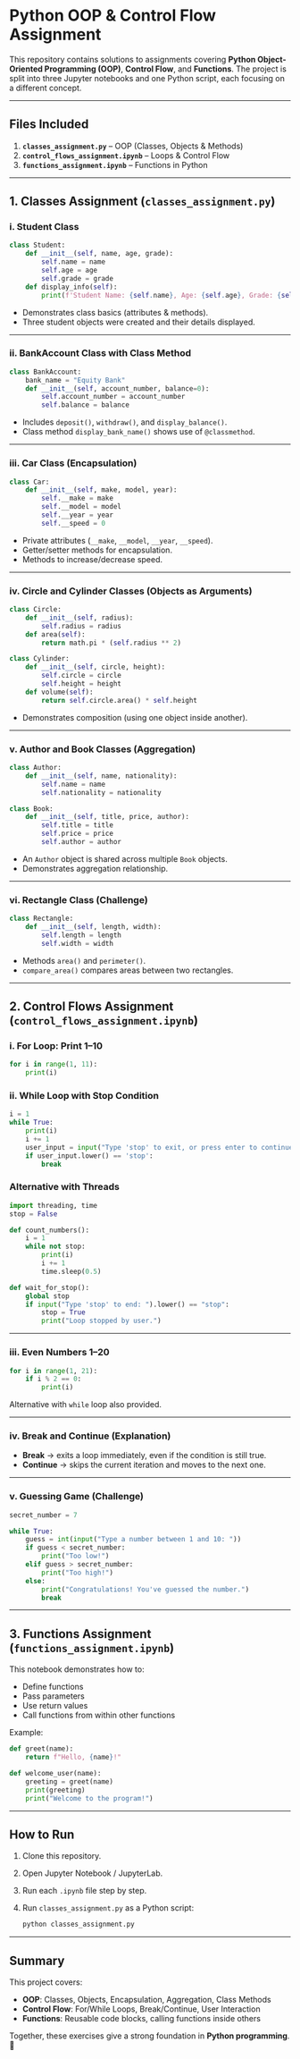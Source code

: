 # Python OOP & Control Flow Assignment

This repository contains solutions to assignments covering **Python Object-Oriented Programming (OOP)**, **Control Flow**, and **Functions**. The project is split into three Jupyter notebooks and one Python script, each focusing on a different concept.

---

## Files Included

1. **`classes_assignment.py`** – OOP (Classes, Objects & Methods)
2. **`control_flows_assignment.ipynb`** – Loops & Control Flow
3. **`functions_assignment.ipynb`** – Functions in Python

---

## 1. Classes Assignment (`classes_assignment.py`)

### **i. Student Class**

```python
class Student:
    def __init__(self, name, age, grade):
        self.name = name
        self.age = age
        self.grade = grade  
    def display_info(self):
        print(f'Student Name: {self.name}, Age: {self.age}, Grade: {self.grade}')
```

* Demonstrates class basics (attributes & methods).
* Three student objects were created and their details displayed.

---

### **ii. BankAccount Class with Class Method**

```python
class BankAccount:
    bank_name = "Equity Bank"   
    def __init__(self, account_number, balance=0):
        self.account_number = account_number
        self.balance = balance
```

* Includes `deposit()`, `withdraw()`, and `display_balance()`.
* Class method `display_bank_name()` shows use of `@classmethod`.

---

### **iii. Car Class (Encapsulation)**

```python
class Car:
    def __init__(self, make, model, year):
        self.__make = make
        self.__model = model
        self.__year = year
        self.__speed = 0
```

* Private attributes (`__make`, `__model`, `__year`, `__speed`).
* Getter/setter methods for encapsulation.
* Methods to increase/decrease speed.

---

### **iv. Circle and Cylinder Classes (Objects as Arguments)**

```python
class Circle:
    def __init__(self, radius):
        self.radius = radius
    def area(self):
        return math.pi * (self.radius ** 2)

class Cylinder:
    def __init__(self, circle, height):
        self.circle = circle
        self.height = height
    def volume(self):
        return self.circle.area() * self.height
```

* Demonstrates composition (using one object inside another).

---

### **v. Author and Book Classes (Aggregation)**

```python
class Author:
    def __init__(self, name, nationality):
        self.name = name
        self.nationality = nationality

class Book:
    def __init__(self, title, price, author):
        self.title = title
        self.price = price
        self.author = author
```

* An `Author` object is shared across multiple `Book` objects.
* Demonstrates aggregation relationship.

---

### **vi. Rectangle Class (Challenge)**

```python
class Rectangle:
    def __init__(self, length, width):
        self.length = length
        self.width = width
```

* Methods `area()` and `perimeter()`.
* `compare_area()` compares areas between two rectangles.

---

## 2. Control Flows Assignment (`control_flows_assignment.ipynb`)

### **i. For Loop: Print 1–10**

```python
for i in range(1, 11):
    print(i)
```

### **ii. While Loop with Stop Condition**

```python
i = 1
while True:
    print(i)
    i += 1
    user_input = input("Type 'stop' to exit, or press enter to continue: ")
    if user_input.lower() == 'stop':
        break
```

### **Alternative with Threads**

```python
import threading, time
stop = False

def count_numbers():
    i = 1
    while not stop:
        print(i)
        i += 1
        time.sleep(0.5)

def wait_for_stop():
    global stop
    if input("Type 'stop' to end: ").lower() == "stop":
        stop = True
        print("Loop stopped by user.")
```

---

### **iii. Even Numbers 1–20**

```python
for i in range(1, 21):
    if i % 2 == 0:
        print(i)
```

Alternative with `while` loop also provided.

---

### **iv. Break and Continue (Explanation)**

* **Break** → exits a loop immediately, even if the condition is still true.
* **Continue** → skips the current iteration and moves to the next one.

---

### **v. Guessing Game (Challenge)**

```python
secret_number = 7

while True:
    guess = int(input("Type a number between 1 and 10: "))
    if guess < secret_number:
        print("Too low!")
    elif guess > secret_number:
        print("Too high!")
    else:
        print("Congratulations! You've guessed the number.")
        break
```

---

## 3. Functions Assignment (`functions_assignment.ipynb`)

This notebook demonstrates how to:

* Define functions
* Pass parameters
* Use return values
* Call functions from within other functions

Example:

```python
def greet(name):
    return f"Hello, {name}!"

def welcome_user(name):
    greeting = greet(name)
    print(greeting)
    print("Welcome to the program!")
```

---

## How to Run

1. Clone this repository.
2. Open Jupyter Notebook / JupyterLab.
3. Run each `.ipynb` file step by step.
4. Run `classes_assignment.py` as a Python script:

   ```bash
   python classes_assignment.py
   ```

---

## Summary

This project covers:

* **OOP**: Classes, Objects, Encapsulation, Aggregation, Class Methods
* **Control Flow**: For/While Loops, Break/Continue, User Interaction
* **Functions**: Reusable code blocks, calling functions inside others

Together, these exercises give a strong foundation in **Python programming**. 🚀
